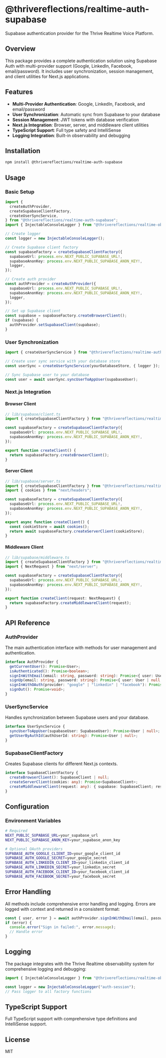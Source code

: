 # @thrivereflections/realtime-auth-supabase

Supabase authentication provider for the Thrive Realtime Voice Platform.

## Overview

This package provides a complete authentication solution using Supabase Auth with multi-provider support (Google, LinkedIn, Facebook, email/password). It includes user synchronization, session management, and client utilities for Next.js applications.

## Features

- **Multi-Provider Authentication**: Google, LinkedIn, Facebook, and email/password
- **User Synchronization**: Automatic sync from Supabase to your database
- **Session Management**: JWT tokens with database verification
- **Next.js Integration**: Browser, server, and middleware client utilities
- **TypeScript Support**: Full type safety and IntelliSense
- **Logging Integration**: Built-in observability and debugging

## Installation

```bash
npm install @thrivereflections/realtime-auth-supabase
```

## Usage

### Basic Setup

```typescript
import {
  createAuthProvider,
  createSupabaseClientFactory,
  createUserSyncService,
} from "@thrivereflections/realtime-auth-supabase";
import { InjectableConsoleLogger } from "@thrivereflections/realtime-observability";

// Create logger
const logger = new InjectableConsoleLogger();

// Create Supabase client factory
const supabaseFactory = createSupabaseClientFactory({
  supabaseUrl: process.env.NEXT_PUBLIC_SUPABASE_URL!,
  supabaseAnonKey: process.env.NEXT_PUBLIC_SUPABASE_ANON_KEY!,
  logger,
});

// Create auth provider
const authProvider = createAuthProvider({
  supabaseUrl: process.env.NEXT_PUBLIC_SUPABASE_URL!,
  supabaseAnonKey: process.env.NEXT_PUBLIC_SUPABASE_ANON_KEY!,
  logger,
});

// Set up Supabase client
const supabase = supabaseFactory.createBrowserClient();
if (supabase) {
  authProvider.setSupabaseClient(supabase);
}
```

### User Synchronization

```typescript
import { createUserSyncService } from "@thrivereflections/realtime-auth-supabase";

// Create user sync service with your database store
const userSync = createUserSyncService(yourDatabaseStore, { logger });

// Sync Supabase user to your database
const user = await userSync.syncUserToAppUser(supabaseUser);
```

### Next.js Integration

#### Browser Client

```typescript
// lib/supabase/client.ts
import { createSupabaseClientFactory } from "@thrivereflections/realtime-auth-supabase";

const supabaseFactory = createSupabaseClientFactory({
  supabaseUrl: process.env.NEXT_PUBLIC_SUPABASE_URL!,
  supabaseAnonKey: process.env.NEXT_PUBLIC_SUPABASE_ANON_KEY!,
});

export function createClient() {
  return supabaseFactory.createBrowserClient();
}
```

#### Server Client

```typescript
// lib/supabase/server.ts
import { createSupabaseClientFactory } from "@thrivereflections/realtime-auth-supabase";
import { cookies } from "next/headers";

const supabaseFactory = createSupabaseClientFactory({
  supabaseUrl: process.env.NEXT_PUBLIC_SUPABASE_URL!,
  supabaseAnonKey: process.env.NEXT_PUBLIC_SUPABASE_ANON_KEY!,
});

export async function createClient() {
  const cookieStore = await cookies();
  return await supabaseFactory.createServerClient(cookieStore);
}
```

#### Middleware Client

```typescript
// lib/supabase/middleware.ts
import { createSupabaseClientFactory } from "@thrivereflections/realtime-auth-supabase";
import { NextRequest } from "next/server";

const supabaseFactory = createSupabaseClientFactory({
  supabaseUrl: process.env.NEXT_PUBLIC_SUPABASE_URL!,
  supabaseAnonKey: process.env.NEXT_PUBLIC_SUPABASE_ANON_KEY!,
});

export function createClient(request: NextRequest) {
  return supabaseFactory.createMiddlewareClient(request);
}
```

## API Reference

### AuthProvider

The main authentication interface with methods for user management and authentication.

```typescript
interface AuthProvider {
  getCurrentUser(): Promise<User>;
  isAuthenticated(): Promise<boolean>;
  signInWithEmail(email: string, password: string): Promise<{ user: User | null; error: Error | null }>;
  signUp(email: string, password: string): Promise<{ user: User | null; error: Error | null }>;
  signInWithOAuth(provider: "google" | "linkedin" | "facebook"): Promise<void>;
  signOut(): Promise<void>;
}
```

### UserSyncService

Handles synchronization between Supabase users and your database.

```typescript
interface UserSyncService {
  syncUserToAppUser(supabaseUser: SupabaseUser): Promise<User | null>;
  getUserByAuthId(authUserId: string): Promise<User | null>;
}
```

### SupabaseClientFactory

Creates Supabase clients for different Next.js contexts.

```typescript
interface SupabaseClientFactory {
  createBrowserClient(): SupabaseClient | null;
  createServerClient(cookies: any): Promise<SupabaseClient>;
  createMiddlewareClient(request: any): { supabase: SupabaseClient; response: any };
}
```

## Configuration

### Environment Variables

```bash
# Required
NEXT_PUBLIC_SUPABASE_URL=your_supabase_url
NEXT_PUBLIC_SUPABASE_ANON_KEY=your_supabase_anon_key

# Optional OAuth providers
SUPABASE_AUTH_GOOGLE_CLIENT_ID=your_google_client_id
SUPABASE_AUTH_GOOGLE_SECRET=your_google_secret
SUPABASE_AUTH_LINKEDIN_CLIENT_ID=your_linkedin_client_id
SUPABASE_AUTH_LINKEDIN_SECRET=your_linkedin_secret
SUPABASE_AUTH_FACEBOOK_CLIENT_ID=your_facebook_client_id
SUPABASE_AUTH_FACEBOOK_SECRET=your_facebook_secret
```

## Error Handling

All methods include comprehensive error handling and logging. Errors are logged with context and returned in a consistent format:

```typescript
const { user, error } = await authProvider.signInWithEmail(email, password);
if (error) {
  console.error("Sign in failed:", error.message);
  // Handle error
}
```

## Logging

The package integrates with the Thrive Realtime observability system for comprehensive logging and debugging:

```typescript
import { InjectableConsoleLogger } from "@thrivereflections/realtime-observability";

const logger = new InjectableConsoleLogger("auth-session");
// Pass logger to all factory functions
```

## TypeScript Support

Full TypeScript support with comprehensive type definitions and IntelliSense support.

## License

MIT
